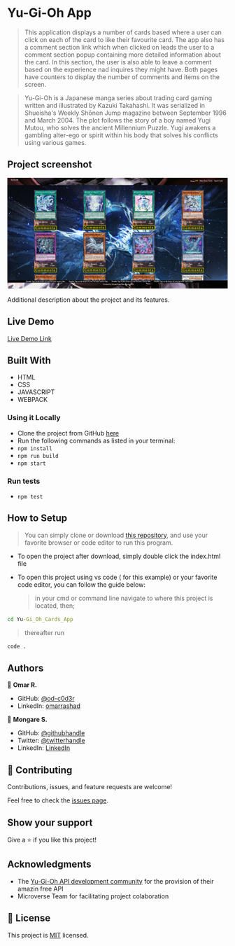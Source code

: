 # Yu-Gi-Oh App

> This application displays a number of cards based where a user can click on each of the card to like their favourite card. The app also  has a comment section link which when clicked on leads the user to a comment section popup containing more detailed information about the card. In this section, the user is also able to leave a comment based on the experience nad inquires they might have. Both pages have counters to display the number of comments and items on the screen.<br>

> Yu-Gi-Oh is a Japanese manga series about trading card gaming written and illustrated by Kazuki Takahashi. It was serialized in Shueisha's Weekly Shōnen Jump magazine between September 1996 and March 2004. The plot follows the story of a boy named Yugi Mutou, who solves the ancient Millennium Puzzle. Yugi awakens a gambling alter-ego or spirit within his body that solves his conflicts using various games.

## Project screenshot

![screenshot](./app_screenshot.png)

Additional description about the project and its features.

## Live Demo

[Live Demo Link](https://mosams.github.io/Yu-Gi-Oh_Cards_App/dist/)

## Built With

- HTML
- CSS
- JAVASCRIPT
- WEBPACK

### Using it Locally

- Clone the project from GitHub [here](https://github.com/Mosams/Yu-Gi-Oh_Cards_App.git)
- Run the following commands as listed in your terminal:
- `npm install`
- `npm run build`
- `npm start`

### Run tests
- `npm test`

## How to Setup

> You can simply clone or download [this repository](https://github.com/Mosams/Yu-Gi-Oh_Cards_App.git), and use your favorite browser or code editor to run this program.

- To open the project after download, simply double click the index.html file

- To open this project using vs code ( for this example) or your favorite code editor, you can follow the guide below:
  > in your cmd or command line navigate to where this project is located, then;

```cmd
cd Yu-Gi_Oh_Cards_App
```

> thereafter run

```cmd
code .
```

## Authors

👤 **Omar R.**

- GitHub: [@od-c0d3r](https://github.com/od-c0d3r)
- LinkedIn: [omarrashad](https://linkedin.com/in/omarrashad)

👤 **Mongare S.**

- GitHub: [@githubhandle](https://github.com/Mosams/)
- Twitter: [@twitterhandle](https://twitter.com/sam_mongare)
- LinkedIn: [LinkedIn](https://www.linkedin.com/in/sammy-mongare-b8288310b/)

## 🤝 Contributing

Contributions, issues, and feature requests are welcome!

Feel free to check the [issues page](../../issues/).

## Show your support

Give a ⭐️ if you like this project!

## Acknowledgments

- The [Yu-Gi-Oh API development community](https://db.ygoprodeck.com/api-guide/) for the provision of their amazin free API
- Microverse Team for facilitating project colaboration

## 📝 License

This project is [MIT](./MIT.md) licensed.
